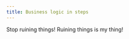```yaml
---
title: Business logic in steps
---
```


<Epigraph author="Gargamel, The Smurfs">
    Stop ruining things! Ruining things is my thing!
</Epigraph>
